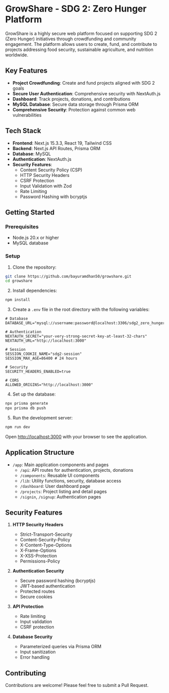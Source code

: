 # GrowShare - SDG 2: Zero Hunger Platform

GrowShare is a highly secure web platform focused on supporting SDG 2 (Zero Hunger) initiatives through crowdfunding and community engagement. The platform allows users to create, fund, and contribute to projects addressing food security, sustainable agriculture, and nutrition worldwide.

## Key Features

- **Project Crowdfunding**: Create and fund projects aligned with SDG 2 goals
- **Secure User Authentication**: Comprehensive security with NextAuth.js
- **Dashboard**: Track projects, donations, and contributions
- **MySQL Database**: Secure data storage through Prisma ORM
- **Comprehensive Security**: Protection against common web vulnerabilities

## Tech Stack

- **Frontend**: Next.js 15.3.3, React 19, Tailwind CSS
- **Backend**: Next.js API Routes, Prisma ORM
- **Database**: MySQL
- **Authentication**: NextAuth.js
- **Security Features**:
  - Content Security Policy (CSP)
  - HTTP Security Headers
  - CSRF Protection
  - Input Validation with Zod
  - Rate Limiting
  - Password Hashing with bcryptjs

## Getting Started

### Prerequisites

- Node.js 20.x or higher
- MySQL database

### Setup

1. Clone the repository:
```bash
git clone https://github.com/bayuramdhan50/growshare.git
cd growshare
```

2. Install dependencies:
```bash
npm install
```

3. Create a `.env` file in the root directory with the following variables:
```
# Database
DATABASE_URL="mysql://username:password@localhost:3306/sdg2_zero_hunger"

# Authentication 
NEXTAUTH_SECRET="your-very-strong-secret-key-at-least-32-chars"
NEXTAUTH_URL="http://localhost:3000"

# Session
SESSION_COOKIE_NAME="sdg2-session"
SESSION_MAX_AGE=86400 # 24 hours

# Security
SECURITY_HEADERS_ENABLED=true

# CORS
ALLOWED_ORIGINS="http://localhost:3000"
```

4. Set up the database:
```bash
npx prisma generate
npx prisma db push
```

5. Run the development server:
```bash
npm run dev
```

Open [http://localhost:3000](http://localhost:3000) with your browser to see the application.

## Application Structure

- `/app`: Main application components and pages
  - `/api`: API routes for authentication, projects, donations
  - `/components`: Reusable UI components
  - `/lib`: Utility functions, security, database access
  - `/dashboard`: User dashboard page
  - `/projects`: Project listing and detail pages
  - `/signin`, `/signup`: Authentication pages

## Security Features

1. **HTTP Security Headers**
   - Strict-Transport-Security
   - Content-Security-Policy
   - X-Content-Type-Options
   - X-Frame-Options
   - X-XSS-Protection
   - Permissions-Policy

2. **Authentication Security**
   - Secure password hashing (bcryptjs)
   - JWT-based authentication
   - Protected routes
   - Secure cookies

3. **API Protection**
   - Rate limiting
   - Input validation
   - CSRF protection

4. **Database Security**
   - Parameterized queries via Prisma ORM
   - Input sanitization
   - Error handling

## Contributing

Contributions are welcome! Please feel free to submit a Pull Request.
